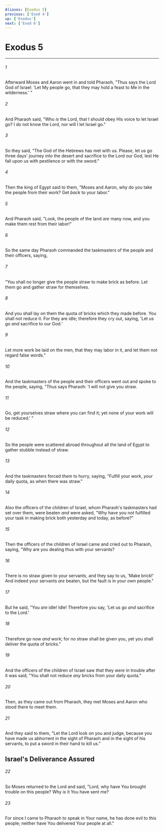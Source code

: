 ```yaml
---
Aliases: [Exodus 5]
previous: ['Exod 4']
up: ['Exodus']
next: ['Exod 6']
---
```

# Exodus 5

***


###### 1 
Afterward Moses and Aaron went in and told Pharaoh, "Thus says the Lord God of Israel: 'Let My people go, that they may hold a feast to Me in the wilderness.' " 

###### 2 
And Pharaoh said, "Who _is_ the Lord, that I should obey His voice to let Israel go? I do not know the Lord, nor will I let Israel go." 

###### 3 
So they said, "The God of the Hebrews has met with us. Please, let us go three days' journey into the desert and sacrifice to the Lord our God, lest He fall upon us with pestilence or with the sword." 

###### 4 
Then the king of Egypt said to them, "Moses and Aaron, why do you take the people from their work? Get _back_ to your labor." 

###### 5 
And Pharaoh said, "Look, the people of the land _are_ many now, and you make them rest from their labor!" 

###### 6 
So the same day Pharaoh commanded the taskmasters of the people and their officers, saying, 

###### 7 
"You shall no longer give the people straw to make brick as before. Let them go and gather straw for themselves. 

###### 8 
And you shall lay on them the quota of bricks which they made before. You shall not reduce it. For they are idle; therefore they cry out, saying, 'Let us go _and_ sacrifice to our God.' 

###### 9 
Let more work be laid on the men, that they may labor in it, and let them not regard false words." 

###### 10 
And the taskmasters of the people and their officers went out and spoke to the people, saying, "Thus says Pharaoh: 'I will not give you straw. 

###### 11 
Go, get yourselves straw where you can find it; yet none of your work will be reduced.' " 

###### 12 
So the people were scattered abroad throughout all the land of Egypt to gather stubble instead of straw. 

###### 13 
And the taskmasters forced _them_ to hurry, saying, "Fulfill your work, _your_ daily quota, as when there was straw." 

###### 14 
Also the officers of the children of Israel, whom Pharaoh's taskmasters had set over them, were beaten _and_ were asked, "Why have you not fulfilled your task in making brick both yesterday and today, as before?" 

###### 15 
Then the officers of the children of Israel came and cried out to Pharaoh, saying, "Why are you dealing thus with your servants? 

###### 16 
There is no straw given to your servants, and they say to us, 'Make brick!' And indeed your servants _are_ beaten, but the fault _is_ in your _own_ people." 

###### 17 
But he said, "You _are_ idle! Idle! Therefore you say, 'Let us go _and_ sacrifice to the Lord.' 

###### 18 
Therefore go now _and_ work; for no straw shall be given you, yet you shall deliver the quota of bricks." 

###### 19 
And the officers of the children of Israel saw _that_ they _were_ in trouble after it was said, "You shall not reduce _any_ bricks from your daily quota." 

###### 20 
Then, as they came out from Pharaoh, they met Moses and Aaron who stood there to meet them. 

###### 21 
And they said to them, "Let the Lord look on you and judge, because you have made us abhorrent in the sight of Pharaoh and in the sight of his servants, to put a sword in their hand to kill us." 

## Israel's Deliverance Assured 

###### 22 
So Moses returned to the Lord and said, "Lord, why have You brought trouble on this people? Why _is_ it You have sent me? 

###### 23 
For since I came to Pharaoh to speak in Your name, he has done evil to this people; neither have You delivered Your people at all."
